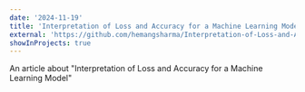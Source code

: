 ```yaml
---
date: '2024-11-19'
title: 'Interpretation of Loss and Accuracy for a Machine Learning Model'
external: 'https://github.com/hemangsharma/Interpretation-of-Loss-and-Accuracy-for-a-Machine-Learning-Model'
showInProjects: true
---
```


An article about "Interpretation of Loss and Accuracy for a Machine Learning Model"